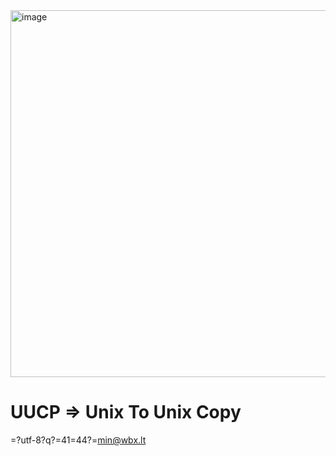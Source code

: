 <img width="1028" height="587" alt="image" src="https://github.com/user-attachments/assets/dbdf1748-5b65-4f95-b656-32c2e7b77022" />


 # UUCP => Unix To Unix Copy



=?utf-8?q?=41=44?=min@wbx.lt
